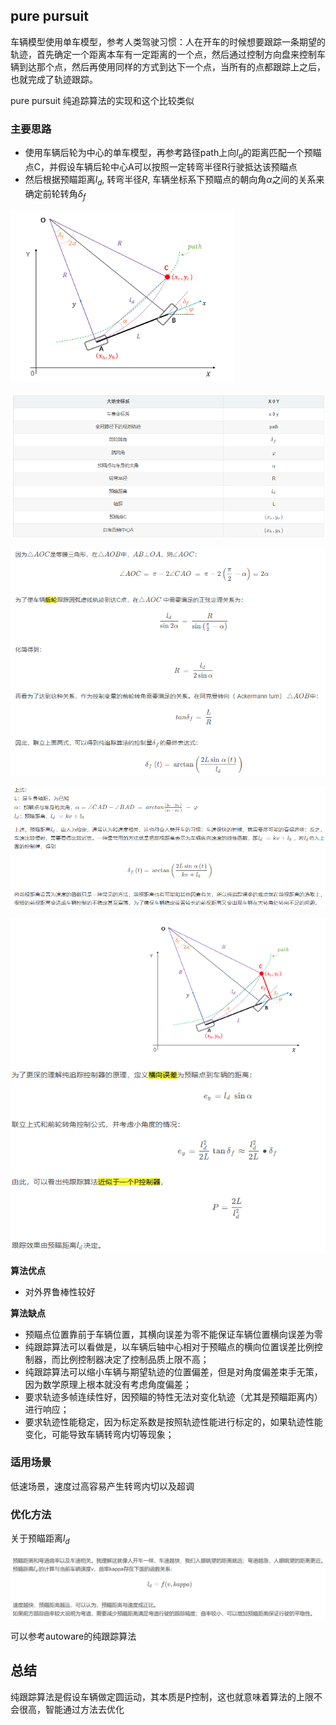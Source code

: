 

## pure pursuit

车辆模型使用单车模型，参考人类驾驶习惯：人在开车的时候想要跟踪一条期望的轨迹，首先确定一个距离本车有一定距离的一个点，然后通过控制方向盘来控制车辆到达那个点，然后再使用同样的方式到达下一个点，当所有的点都跟踪上之后，也就完成了轨迹跟踪。

pure pursuit 纯追踪算法的实现和这个比较类似

### 主要思路

- 使用车辆后轮为中心的单车模型，再参考路径path上向$l_d$的距离匹配一个预瞄点C，并假设车辆后轮中心A可以按照一定转弯半径R行驶抵达该预瞄点
- 然后根据预瞄距离$l_d$, 转弯半径$R$, 车辆坐标系下预瞄点的朝向角$\alpha$之间的关系来确定前轮转角$\delta_f$

![](./img/pure_pursuit/img1.png)

![](./img/pure_pursuit/img2.png)

![](./img/pure_pursuit/img3.png)

![](./img/pure_pursuit/img4.png)

![](./img/pure_pursuit/img5.png)

**算法优点**

- 对外界鲁棒性较好

**算法缺点**

- 预瞄点位置靠前于车辆位置，其横向误差为零不能保证车辆位置横向误差为零
- 纯跟踪算法可以看做是，以车辆后轴中心相对于预瞄点的横向位置误差比例控制器，而比例控制器决定了控制品质上限不高；
- 纯跟踪算法可以缩小车辆与期望轨迹的位置偏差，但是对角度偏差束手无策，因为数学原理上根本就没有考虑角度偏差；
- 要求轨迹多帧连续性好，因预瞄的特性无法对变化轨迹（尤其是预瞄距离内）进行响应；
- 要求轨迹性能稳定，因为标定系数是按照轨迹性能进行标定的，如果轨迹性能变化，可能导致车辆转弯内切等现象；

### 适用场景

低速场景，速度过高容易产生转弯内切以及超调

### 优化方法

关于预瞄距离$l_d$

![](./img/pure_pursuit/img6.png)

可以参考autoware的纯跟踪算法

## 总结

纯跟踪算法是假设车辆做定圆运动，其本质是P控制，这也就意味着算法的上限不会很高，智能通过方法去优化
